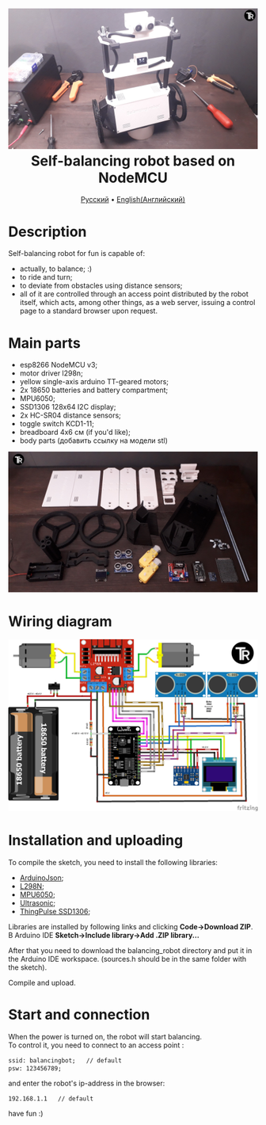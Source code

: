<h1 align="center">
  <a href="link to video"><img src="https://github.com/TrashRobotics/BalancingRobot/blob/main/img/bbot.jpg" alt="Automatic tumbler" width="800"></a>
  <br>
  Self-balancing robot based on NodeMCU
  <br>
</h1>

<p align="center">
  <a href="https://github.com/TrashRobotics/BalancingRobot/blob/main/README.md">Русский</a> •
  <a href="https://github.com/TrashRobotics/BalancingRobot/blob/main/README-en.md">English(Английский)</a> 
</p>

# Description

Self-balancing robot for fun is capable of:
* actually, to balance; :)
* to ride and turn;
* to deviate from obstacles using distance sensors;
* all of it are controlled through an access point distributed by the robot itself, which acts, among other things, as a web server, issuing a control page to a standard browser upon request.

# Main parts
* esp8266 NodeMCU v3;
* motor driver l298n;
* yellow single-axis arduino TT-geared motors;
* 2x 18650 batteries and battery compartment;
* MPU6050;
* SSD1306 128x64 I2C display;
* 2x HC-SR04 distance sensors;
* toggle switch KCD1-11;
* breadboard 4x6 см (if you'd like);
* body parts (добавить ссылку на модели stl) 

![Main parts](https://github.com/TrashRobotics/BalancingRobot/blob/main/img/parts.jpg)

# Wiring diagram
![Wiring diagram](https://github.com/TrashRobotics/BalancingRobot/blob/main/img/schematic.jpeg)

# Installation and uploading
To compile the sketch, you need to install the following libraries:
* [ArduinoJson](https://github.com/bblanchon/ArduinoJson);
* [L298N](https://github.com/AndreaLombardo/L298N);
* [MPU6050](https://github.com/ElectronicCats/mpu6050);
* [Ultrasonic](https://github.com/ErickSimoes/Ultrasonic);
* [ThingPulse SSD1306](https://github.com/ThingPulse/esp8266-oled-ssd1306);

Libraries are installed by following links and clicking **Code->Download ZIP**.            
В Arduino IDE **Sketch->Include library->Add .ZIP library...**

After that you need to download the balancing_robot directory and put it in the Arduino IDE workspace. (sources.h should be in the same folder with the sketch).

Compile and upload.

# Start and connection 
When the power is turned on, the robot will start balancing.    
To control it, you need to connect to an access point :

```
ssid: balancingbot;   // default
psw: 123456789;
```
and enter the robot's ip-address in the browser:
```
192.168.1.1   // default
```
have fun :)
